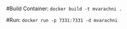 #Build Container:
```docker build -t mvarachni . ```

#Run:
```docker run -p 7331:7331 -d mvarachni```
